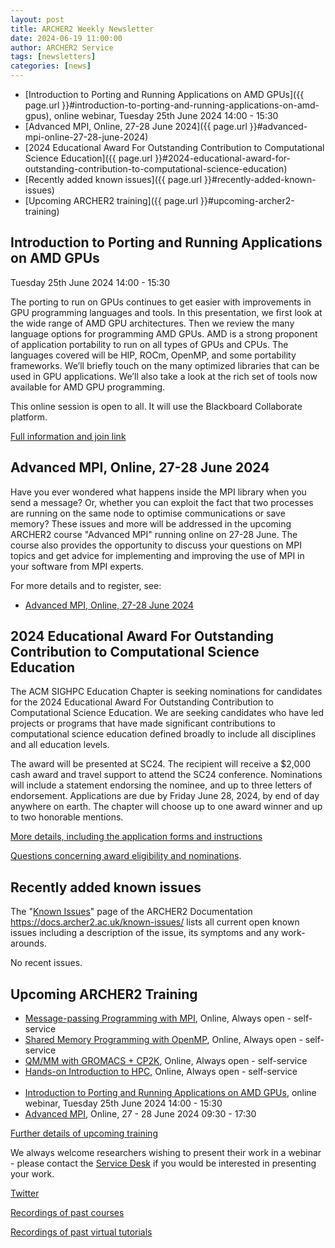 ```yaml
---
layout: post
title: ARCHER2 Weekly Newsletter
date: 2024-06-19 11:00:00
author: ARCHER2 Service
tags: [newsletters] 
categories: [news]
---
```


- [Introduction to Porting and Running Applications on AMD GPUs]({{ page.url }}#introduction-to-porting-and-running-applications-on-amd-gpus), online webinar, Tuesday 25th June 2024 14:00 - 15:30
- [Advanced MPI, Online, 27-28 June 2024]({{ page.url }}#advanced-mpi-online-27-28-june-2024)
- [2024 Educational Award For Outstanding Contribution to Computational Science Education]({{ page.url }}#2024-educational-award-for-outstanding-contribution-to-computational-science-education)
- [Recently added known issues]({{ page.url }}#recently-added-known-issues)
- [Upcoming ARCHER2 training]({{ page.url }}#upcoming-archer2-training)  

<!--more-->

## Introduction to Porting and Running Applications on AMD GPUs

Tuesday 25th June 2024 14:00 - 15:30

The porting to run on GPUs continues to get easier with improvements in GPU programming languages and tools. In this presentation, we first look at the wide range of AMD GPU architectures. Then we review the many language options for programming AMD GPUs. AMD is a strong proponent of application portability to run on all types of GPUs and CPUs. The languages covered will be HIP, ROCm, OpenMP, and some portability frameworks. We’ll briefly touch on the many optimized libraries that can be used in GPU applications. We’ll also take a look at the rich set of tools now available for AMD GPU programming.

This online session is open to all. It will use the Blackboard Collaborate platform.

[Full information and join link](https://www.archer2.ac.uk/training/courses/240625-amd-vt/)


## Advanced MPI, Online, 27-28 June 2024

Have you ever wondered what happens inside the MPI library when you send a message? Or, whether you can exploit the fact that two processes are running on the same node to optimise communications or save memory? These issues and more will be addressed in the upcoming ARCHER2 course "Advanced MPI" running online on 27-28 June. The course also provides the opportunity to discuss your questions on MPI topics and get advice for implementing and improving the use of MPI in your software from MPI experts.

For more details and to register, see:

- [Advanced MPI, Online, 27-28 June 2024](https://www.archer2.ac.uk/training/courses/240627-advanced-mpi/)


## 2024 Educational Award For Outstanding Contribution to Computational Science Education

The ACM SIGHPC Education Chapter is seeking nominations for candidates for the 2024 Educational Award For Outstanding Contribution to Computational Science Education. We are seeking candidates who have led projects or programs that have made significant contributions to computational science education defined broadly to include all disciplines and all education levels.

The award will be presented at SC24. The recipient will receive a $2,000 cash award and travel support to attend the SC24 conference. Nominations will include a statement endorsing the nominee, and up to three letters of endorsement. Applications are due by Friday June 28, 2024, by end of day anywhere on earth. The chapter will choose up to one award winner and up to two honorable mentions.

[More details, including the application forms and instructions](https://sighpceducation.acm.org/events/award24_nominations/ ) 

[Questions concerning award eligibility and nominations](mailto:award@sighpceducation.acm.org).


## Recently added known issues
 
The "[Known Issues](https://docs.archer2.ac.uk/known-issues/)" page of the ARCHER2 Documentation
<https://docs.archer2.ac.uk/known-issues/>
lists all current open known issues including a description of the issue, its symptoms and any work-arounds.

No recent issues.


## Upcoming ARCHER2 Training

- [Message-passing Programming with MPI](https://www.archer2.ac.uk/training/courses/210000-mpi-self-service/), Online, Always open - self-service  
- [Shared Memory Programming with OpenMP](https://www.archer2.ac.uk/training/courses/210000-openmp-self-service/), Online, Always open - self-service 
- [QM/MM with GROMACS + CP2K](https://www.archer2.ac.uk/training/courses/220000-gromacs-self-service/), Online, Always open - self-service 
- [Hands-on Introduction to HPC](https://www.archer2.ac.uk/training/courses/240000-intro-hpc-self-service/), Online, Always open - self-service     <br><br>
- [Introduction to Porting and Running Applications on AMD GPUs](https://www.archer2.ac.uk/training/courses/240625-amd-vt/), online webinar, Tuesday 25th June 2024 14:00 - 15:30
- [Advanced MPI](https://www.archer2.ac.uk/training/courses/240627-advanced-mpi/), Online, 27 - 28 June 2024 09:30 - 17:30

[Further details of upcoming training](https://www.archer2.ac.uk/training/#upcoming-training)

We always welcome researchers wishing to present their work in a webinar - please contact the [Service Desk](https://www.archer2.ac.uk/support-access/servicedesk.html) if you would be interested in presenting your work.

[Twitter](https://twitter.com/ARCHER2_HPC)

[Recordings of past courses](https://www.archer2.ac.uk/training/materials/)

[Recordings of past virtual tutorials](https://www.archer2.ac.uk/training/materials/webinars)
